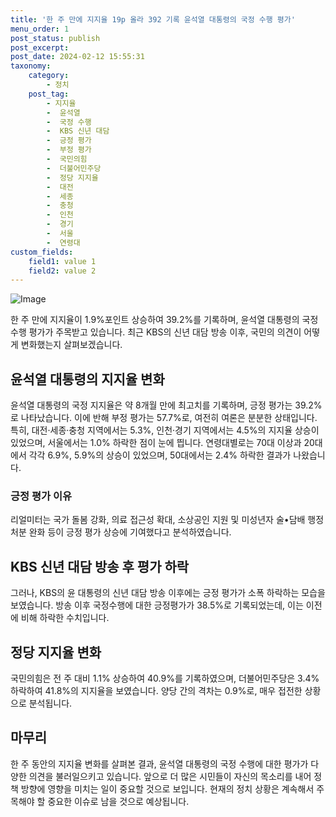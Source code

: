 ```yaml
---
title: '한 주 만에 지지율 19p 올라 392 기록 윤석열 대통령의 국정 수행 평가'
menu_order: 1
post_status: publish
post_excerpt: 
post_date: 2024-02-12 15:55:31
taxonomy:
    category:
        - 정치
    post_tag:
        - 지지율
        -  윤석열
        -  국정 수행
        -  KBS 신년 대담
        -  긍정 평가
        -  부정 평가
        -  국민의힘
        -  더불어민주당
        -  정당 지지율
        -  대전
        -  세종
        -  충청
        -  인천
        -  경기
        -  서울
        -  연령대
custom_fields:
    field1: value 1
    field2: value 2
---
```


![Image](https://imgnews.pstatic.net/image/018/2024/02/12/0005671613_001_20240212112601212.jpg?type=w647)

한 주 만에 지지율이 1.9%포인트 상승하여 39.2%를 기록하며, 윤석열 대통령의 국정 수행 평가가 주목받고 있습니다. 최근 KBS의 신년 대담 방송 이후, 국민의 의견이 어떻게 변화했는지 살펴보겠습니다.
## 윤석열 대통령의 지지율 변화
윤석열 대통령의 국정 지지율은 약 8개월 만에 최고치를 기록하며, 긍정 평가는 39.2%로 나타났습니다. 이에 반해 부정 평가는 57.7%로, 여전히 여론은 분분한 상태입니다. 특히, 대전·세종·충청 지역에서는 5.3%, 인천·경기 지역에서는 4.5%의 지지율 상승이 있었으며, 서울에서는 1.0% 하락한 점이 눈에 띕니다. 연령대별로는 70대 이상과 20대에서 각각 6.9%, 5.9%의 상승이 있었으며, 50대에서는 2.4% 하락한 결과가 나왔습니다.
### 긍정 평가 이유
리얼미터는 국가 돌봄 강화, 의료 접근성 확대, 소상공인 지원 및 미성년자 술•담배 행정처분 완화 등이 긍정 평가 상승에 기여했다고 분석하였습니다.
## KBS 신년 대담 방송 후 평가 하락
그러나, KBS의 윤 대통령의 신년 대담 방송 이후에는 긍정 평가가 소폭 하락하는 모습을 보였습니다. 방송 이후 국정수행에 대한 긍정평가가 38.5%로 기록되었는데, 이는 이전에 비해 하락한 수치입니다.
## 정당 지지율 변화
국민의힘은 전 주 대비 1.1% 상승하여 40.9%를 기록하였으며, 더불어민주당은 3.4% 하락하여 41.8%의 지지율을 보였습니다. 양당 간의 격차는 0.9%로, 매우 접전한 상황으로 분석됩니다.
## 마무리
한 주 동안의 지지율 변화를 살펴본 결과, 윤석열 대통령의 국정 수행에 대한 평가가 다양한 의견을 불러일으키고 있습니다. 앞으로 더 많은 시민들이 자신의 목소리를 내어 정책 방향에 영향을 미치는 일이 중요할 것으로 보입니다. 현재의 정치 상황은 계속해서 주목해야 할 중요한 이슈로 남을 것으로 예상됩니다.
